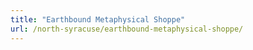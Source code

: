 ```yaml
---
title: "Earthbound Metaphysical Shoppe"
url: /north-syracuse/earthbound-metaphysical-shoppe/
---
```

